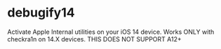 # debugify14
Activate Apple Internal utilities on your iOS 14 device. Works ONLY with checkra1n on 14.X devices. THIS DOES NOT SUPPORT A12+
